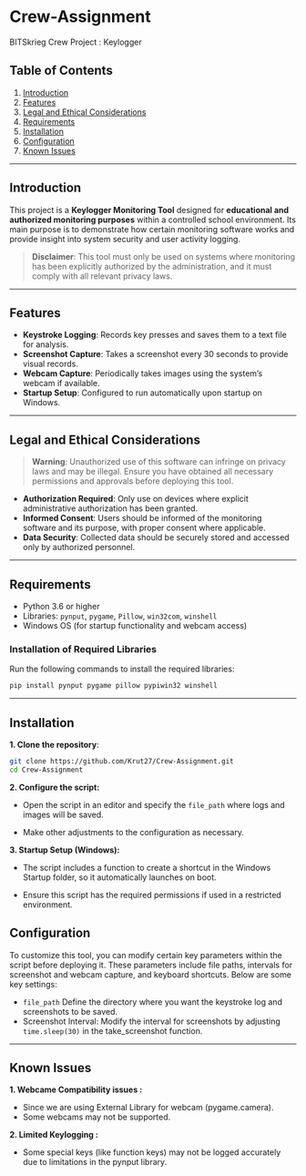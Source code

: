 # Crew-Assignment
BITSkrieg Crew Project : Keylogger
## Table of Contents

1. [Introduction](#introduction)
2. [Features](#features)
3. [Legal and Ethical Considerations](#legal-and-ethical-considerations)
4. [Requirements](#requirements)
5. [Installation](#installation)
6. [Configuration](#configuration)
7. [Known Issues](#known-issues)
---

## Introduction

This project is a **Keylogger Monitoring Tool** designed for **educational and authorized monitoring purposes** within a controlled school environment. Its main purpose is to demonstrate how certain monitoring software works and provide insight into system security and user activity logging. 

> **Disclaimer**: This tool must only be used on systems where monitoring has been explicitly authorized by the administration, and it must comply with all relevant privacy laws.

---

## Features

- **Keystroke Logging**: Records key presses and saves them to a text file for analysis.
- **Screenshot Capture**: Takes a screenshot every 30 seconds to provide visual records.
- **Webcam Capture**: Periodically takes images using the system’s webcam if available.
- **Startup Setup**: Configured to run automatically upon startup on Windows.

---

## Legal and Ethical Considerations

> **Warning**: Unauthorized use of this software can infringe on privacy laws and may be illegal. Ensure you have obtained all necessary permissions and approvals before deploying this tool.

- **Authorization Required**: Only use on devices where explicit administrative authorization has been granted.
- **Informed Consent**: Users should be informed of the monitoring software and its purpose, with proper consent where applicable.
- **Data Security**: Collected data should be securely stored and accessed only by authorized personnel.

---

## Requirements

- Python 3.6 or higher
- Libraries: `pynput`, `pygame`, `Pillow`, `win32com`, `winshell`
- Windows OS (for startup functionality and webcam access)

### Installation of Required Libraries

Run the following commands to install the required libraries:
```bash
pip install pynput pygame pillow pypiwin32 winshell
```
---
## Installation
 **1. Clone the repository**:
```bash
git clone https://github.com/Krut27/Crew-Assignment.git
cd Crew-Assignment
```
**2. Configure the script:**

- Open the script in an editor and specify the `file_path` where logs and images will be saved.

- Make other adjustments to the configuration as necessary.



**3. Startup Setup (Windows):**
- The script includes a function to create a shortcut in the Windows Startup folder, so it automatically launches on boot.

- Ensure this script has the required permissions if used in a restricted environment.
## Configuration

To customize this tool, you can modify certain key parameters within the script before deploying it. These parameters include file paths, intervals for screenshot and webcam capture, and keyboard shortcuts. Below are some key settings:

- `file_path` Define the directory where you want the keystroke log and screenshots to be saved.
- Screenshot Interval: Modify the interval for screenshots by adjusting `time.sleep(30)` in the take_screenshot function.
---
## Known Issues 
**1. Webcame Compatibility issues :**
- Since we are using External Library for webcam (pygame.camera).
- Some webcams may not be supported.

**2. Limited Keylogging :**
- Some special keys (like function keys) may not be logged accurately due to limitations in the pynput library.
